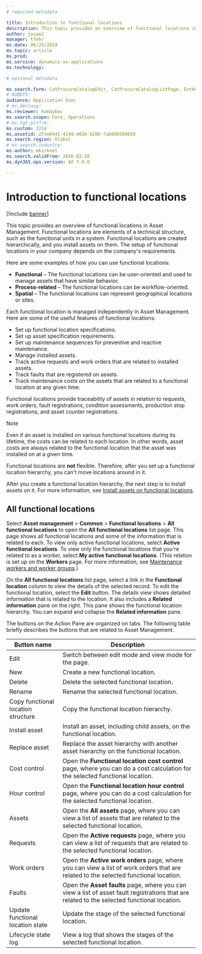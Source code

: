 ```yaml
---
# required metadata

title: Introduction to functional locations
description: This topic provides an overview of functional locations in Asset Management.
author: josaw1
manager: tfehr
ms.date: 06/25/2019
ms.topic: article
ms.prod: 
ms.service: dynamics-ax-applications
ms.technology: 

# optional metadata

ms.search.form: CatProcureCatalogEdit, CatProcureCatalogListPage, EntAssetFunctionalLocationEditSubLocations
# ROBOTS: 
audience: Application User
# ms.devlang: 
ms.reviewer: kamaybac
ms.search.scope: Core, Operations
# ms.tgt_pltfrm: 
ms.custom: 2214
ms.assetid: 2f3e0441-414d-402b-b28b-7ab0d650d658
ms.search.region: Global
# ms.search.industry: 
ms.author: mkirknel
ms.search.validFrom: 2016-02-28
ms.dyn365.ops.version: AX 7.0.0

---
```


# Introduction to functional locations

[!include [banner](../../includes/banner.md)]

 

This topic provides an overview of functional locations in Asset Management. Functional locations are elements of a technical structure, such as the functional units in a system. Functional locations are created hierarchically, and you install assets on them. The setup of functional locations in your company depends on the company's requirements.

Here are some examples of how you can use functional locations:

- **Functional** – The functional locations can be user-oriented and used to manage assets that have similar behavior.
- **Process-related** – The functional locations can be workflow-oriented.
- **Spatial** – The functional locations can represent geographical locations or sites.

Each functional location is managed independently in Asset Management. Here are some of the useful features of functional locations:

- Set up functional location specifications.
- Set up asset specification requirements.
- Set up maintenance sequences for preventive and reactive maintenance.
- Manage installed assets.
- Track active requests and work orders that are related to installed assets.
- Track faults that are registered on assets.
- Track maintenance costs on the assets that are related to a functional location at any given time.

Functional locations provide traceability of assets in relation to requests, work orders, fault registrations, condition assessments, production stop registrations, and asset counter registrations.

> [!NOTE]
> Even if an asset is installed on various functional locations during its lifetime, the costs can be related to each location. In other words, asset costs are always related to the functional location that the asset was installed on at a given time.

Functional locations are **not** flexible. Therefore, after you set up a functional location hierarchy, you can't move locations around in it. 

After you create a functional location hierarchy, the next step is to install assets on it. For more information, see [Install assets on functional locations](../functional-locations/install-objects-on-functional-locations.md).

## All functional locations

Select **Asset management** \> **Common** \> **Functional locations** \> **All functional locations** to open the **All functional locations** list page. This page shows all functional locations and some of the information that is related to each. To view only active functional locations, select **Active functional locations**. To view only the functional locations that you're related to as a worker, select **My active functional locations**. (This relation is set up on the **Workers** page. For more information, see [Maintenance workers and worker groups](../setup-for-objects/workers-and-worker-groups.md).)

On the **All functional locations** list page, select a link in the **Functional location** column to view the details of the selected record. To edit the functional location, select the **Edit** button. The details view shows detailed information that is related to the location. It also includes a **Related information** pane on the right. This pane shows the functional location hierarchy. You can expand and collapse the **Related information** pane.

The buttons on the Action Pane are organized on tabs. The following table briefly describes the buttons that are related to Asset Management.

| Button name                         | Description                                                                                                                                  |
|-------------------------------------|----------------------------------------------------------------------------------------------------------------------------------------------|
| Edit                                | Switch between edit mode and view mode for the page.                                                                                         |
| New                                 | Create a new functional location.                                                                                                            |
| Delete                              | Delete the selected functional location.                                                                                                     |
| Rename                              | Rename the selected functional location.                                                                                                     |
| Copy functional location structure  | Copy the functional location hierarchy.                                                                                                      |
| Install asset                       | Install an asset, including child assets, on the functional location.                                                                        |
| Replace asset                       | Replace the asset hierarchy with another asset hierarchy on the functional location.                                                         |
| Cost control                        | Open the **Functional location cost control** page, where you can do a cost calculation for the selected functional location.                |
| Hour control                        | Open the **Functional location hour control** page, where you can do a cost calculation for the selected functional location.                |
| Assets                              | Open the **All assets** page, where you can view a list of assets that are related to the selected functional location.                      |
| Requests                            | Open the **Active requests** page, where you can view a list of requests that are related to the selected functional location.               |
| Work orders                         | Open the **Active work orders** page, where you can view a list of work orders that are related to the selected functional location.         |
| Faults                              | Open the **Asset faults** page, where you can view a list of asset fault registrations that are related to the selected functional location. |
| Update functional location state    | Update the stage of the selected functional location.                                                                                        |
| Lifecycle state log                 | View a log that shows the stages of the selected functional location.                                                                        |
